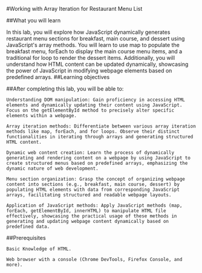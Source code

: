#Working with Array Iteration for Restaurant Menu List

##What you will learn

In this lab, you will explore how JavaScript dynamically generates restaurant menu sections for breakfast, main course, and dessert using JavaScript's array methods. You will learn to use map to populate the breakfast menu, forEach to display the main course menu items, and a traditional for loop to render the dessert items. Additionally, you will understand how HTML content can be updated dynamically, showcasing the power of JavaScript in modifying webpage elements based on predefined arrays.
##Learning objectives

##After completing this lab, you will be able to:

    Understanding DOM manipulation: Gain proficiency in accessing HTML elements and dynamically updating their content using JavaScript. Focus on the getElementById method to precisely alter specific elements within a webpage.

    Array iteration methods: Differentiate between various array iteration methods like map, forEach, and for loops. Observe their distinct functionalities in iterating through arrays and generating structured HTML content.

    Dynamic web content creation: Learn the process of dynamically generating and rendering content on a webpage by using JavaScript to create structured menus based on predefined arrays, emphasizing the dynamic nature of web development.

    Menu section organization: Grasp the concept of organizing webpage content into sections (e.g., breakfast, main course, dessert) by populating HTML elements with data from corresponding JavaScript arrays, facilitating structured and readable webpage layouts.

    Application of JavaScript methods: Apply JavaScript methods (map, forEach, getElementById, innerHTML) to manipulate HTML file effectively, showcasing the practical usage of these methods in generating and updating webpage content dynamically based on predefined data.

##Prerequisites

    Basic Knowledge of HTML.

    Web browser with a console (Chrome DevTools, Firefox Console, and more).
